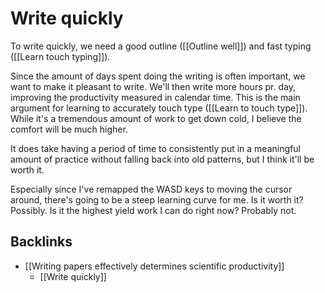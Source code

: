 # Write quickly
To write quickly, we need a good outline ([[Outline well]]) and fast typing ([[Learn touch typing]]).

Since the amount of days spent doing the writing is often important, we want to make it pleasant to write. We'll then write more hours pr. day, improving the productivity measured in calendar time. This is the main argument for learning to accurately touch type ([[Learn to touch type]]). While it's a tremendous amount of work to get down cold, I believe the comfort will be much higher.

It does take having a period of time to consistently put in a meaningful amount of practice without falling back into old patterns, but I think it'll be worth it.

Especially since I've remapped the WASD keys to moving the cursor around, there's going to be a steep learning curve for me. Is it worth it? Possibly. Is it the highest yield work I can do right now? Probably not.

## Backlinks
* [[Writing papers effectively determines scientific productivity]]
	* [[Write quickly]]

<!-- #service -->

<!-- {BearID:4BC03711-B3EA-4D54-BD63-35006F8EEFBE-15756-0000130C13AA25CF} -->
